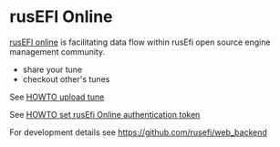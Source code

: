 
# rusEFI Online

[rusEFI online](https://rusefi.com/online/) is facilitating data flow within rusEfi open source engine management community.

- share your tune
- checkout other's tunes


See [HOWTO upload tune](HOWTO_upload_tune)

See [HOWTO set rusEfi Online authentication token](HOWTO-set-rusEfi-Online-authentication-token)


For development details see https://github.com/rusefi/web_backend